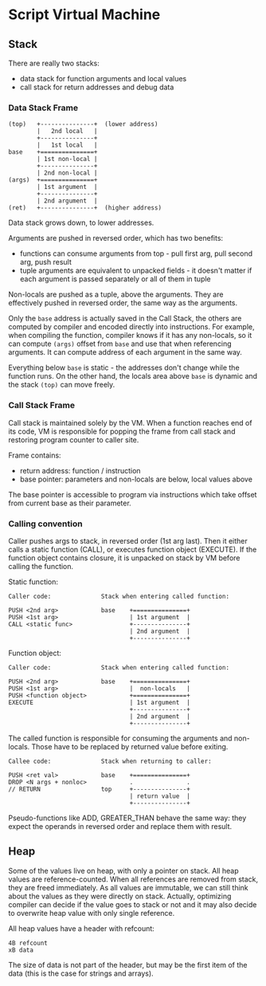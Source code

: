 Script Virtual Machine
======================

Stack
-----

There are really two stacks:
- data stack for function arguments and local values
- call stack for return addresses and debug data

### Data Stack Frame

    (top)   +---------------+  (lower address)
            |   2nd local   |
            +---------------+
            |   1st local   |
    base    +===============+
            | 1st non-local |
            +---------------+
            | 2nd non-local |
    (args)  +===============+
            | 1st argument  |
            +---------------+
            | 2nd argument  |
    (ret)   +---------------+  (higher address)

Data stack grows down, to lower addresses.

Arguments are pushed in reversed order, which has two benefits:

- functions can consume arguments from top - pull first arg, pull second arg,
  push result
- tuple arguments are equivalent to unpacked fields - it doesn't matter
  if each argument is passed separately or all of them in tuple

Non-locals are pushed as a tuple, above the arguments. They are effectively
pushed in reversed order, the same way as the arguments.

Only the `base` address is actually saved in the Call Stack, the others are
computed by compiler and encoded directly into instructions.
For example, when compiling the function, compiler knows if it has
any non-locals, so it can compute `(args)` offset from `base` and use that
when referencing arguments. It can compute address of each argument in the
same way.

Everything below `base` is static - the addresses don't change
while the function runs. On the other hand, the locals area above `base`
is dynamic and the stack `(top)` can move freely.


### Call Stack Frame

Call stack is maintained solely by the VM. When a function reaches end of its
code, VM is responsible for popping the frame from call stack and restoring
program counter to caller site.

Frame contains:
- return address: function / instruction
- base pointer: parameters and non-locals are below, local values above

The base pointer is accessible to program via instructions which take offset
from current base as their parameter.


### Calling convention

Caller pushes args to stack, in reversed order (1st arg last).
Then it either calls a static function (CALL), or executes function object
(EXECUTE). If the function object contains closure, it is unpacked on stack
by VM before calling the function.

Static function:

    Caller code:              Stack when entering called function:
    
    PUSH <2nd arg>            base    +===============+
    PUSH <1st arg>                    | 1st argument  |
    CALL <static func>                +---------------+
                                      | 2nd argument  |
                                      +---------------+


Function object:

    Caller code:              Stack when entering called function:
    
    PUSH <2nd arg>            base    +===============+
    PUSH <1st arg>                    |  non-locals   |
    PUSH <function object>            +===============+
    EXECUTE                           | 1st argument  |
                                      +---------------+
                                      | 2nd argument  |
                                      +---------------+

The called function is responsible for consuming the arguments and non-locals.
Those have to be replaced by returned value before exiting.

    Callee code:              Stack when returning to caller:
      
    PUSH <ret val>            base    +===============+
    DROP <N args + nonloc>            .               .
    // RETURN                 top     +---------------+
                                      | return value  |
                                      +---------------+

Pseudo-functions like ADD, GREATER_THAN behave the same way: they expect
the operands in reversed order and replace them with result.


Heap
----

Some of the values live on heap, with only a pointer on stack. All heap values are
reference-counted. When all references are removed from stack, they are freed immediately.
As all values are immutable, we can still think about the values as they were directly
on stack. Actually, optimizing compiler can decide if the value goes to stack or not
and it may also decide to overwrite heap value with only single reference.

All heap values have a header with refcount:

    4B refcount
    xB data

The size of data is not part of the header, but may be the first item of the data
(this is the case for strings and arrays).
